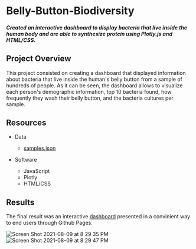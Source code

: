 # Belly-Button-Biodiversity
#### *Created an interactive dashboard to display bacteria that live inside the human body and are able to synthesize protein using Plotly.js and HTML/CSS.*

## Project Overview
This project consisted on creating a dashboard that displayed information about bacteria that live inside the human's belly button from a sample of hundreds of people. As it can be seen, the dashboard allows to visualize each person's demographic information, top 10 bacteria found, how frequently they wash their belly button, and the bacteria cultures per sample. 

## Resources
- Data
  - [samples.json](https://github.com/ayaakoub/Belly_Button_Biodiversity/blob/main/samples.json)

- Software
  - JavaScript
  - Plotly
  - HTML/CSS


## Results
The final result was an interactive [dashboard](https://ayaakoub.github.io/Belly_Button_Biodiversity/) presented in a convinient way to end users through Github Pages. 

![Screen Shot 2021-08-09 at 8 29 35 PM](https://user-images.githubusercontent.com/83378141/128790711-b5ab9a9e-6ae0-40d9-b08b-04b0a3e0f5fa.png)
![Screen Shot 2021-08-09 at 8 29 47 PM](https://user-images.githubusercontent.com/83378141/128790724-815daa87-0967-46fe-8c2d-825e032f2372.png)

